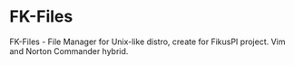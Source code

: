 # FK-Files
FK-Files - File Manager for Unix-like distro, create for FikusPI project. Vim and Norton Commander hybrid.
